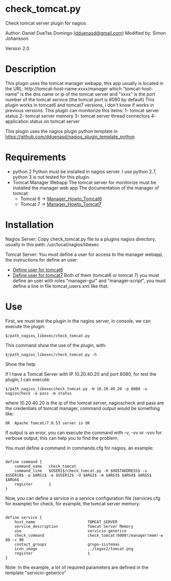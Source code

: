 check_tomcat.py
===============
Check tomcat server plugin for nagios

Author: Daniel Due?as Domingo (dduenasd@gmail.com)
Modified by: Simon Johansson

Version 2.0

Description
===========
This plugin uses the tomcat manager webapp, this app usually is located in the URL:
http://tomcat-host-name:xxxx/manager
which "tomcat-host-name" is the dns name or ip of the tomcat server and "xxxx" is the port number of the tomcat service (the tomcat port is 8080 by default)
This plugin works in tomcat6 and tomcat7 versions, i don't know if works in previous versions.
This plugin can monitorize this items:
1- tomcat server status
2- tomcat server memory
3- tomcat server thread connectors
4- application status on tomcat server

This plugin uses the nagios plugin python template in
https://github.com/dduenasd/nagios_plugin_template_python

 
Requirements
============
- python 2
	Python must be installed in nagios server.
	I use python 2.7, python 3 is not tested for this plugin.
- Tomcat Manager Webapp
	The tomcat server for monitorize must be installed the manager web app
	The documentation of the manager of tomcat:
	- Tomcat 6 -> [Manager_Howto_Tomcat6](http://tomcat.apache.org/tomcat-6.0-doc/manager-howto.html)
	- Tomcat 7 -> [Manager_Howto_Tomcat7](http://tomcat.apache.org/tomcat-7.0-doc/manager-howto.html)


Installation
============
Nagios Server:
Copy check_tomcat.py file to a plugins nagios directory, usually in this path:
/usr/local/nagios/libexec

Tomcat Server:
You must define a user for access to the manager webapp, the instructions for define an user:
- [Define user for tomcat6](http://tomcat.apache.org/tomcat-7.0-doc/manager-howto.html#Configuring_Manager_Application_Access)
- [Define user for tomcat7](http://tomcat.apache.org/tomcat-6.0-doc/manager-howto.html#Configuring_Manager_Application_Access)
	Both of them (tomcat6 or tomcat 7) you must define an user with roles "manager-gui" and "manager-script", you must define a line in file tomcat_users.xml like that:
	<user username="nagioscheck" password="my_password" roles="manager-gui,manager-script"/>

Use
===
First, we must test the plugin in the nagios server, in console, we can execute the plugin:
<pre><code>$/path_nagios_libexec/check_tomcat.py</code></pre>

This command show the use of the plugin, with:
<pre><code>$/path_nagios_libexec/check_tomcat.py -h</code></pre>
Show the help

If I have a Tomcat Server with IP 10.20.40.20 and port 8080, for test the plugin, I can execute:
<pre><code>$/path_nagios_libexeccheck_tomcat.py -H 10.20.40.20 -p 8080 -u nagioscheck -a pass -m status</pre></code>
where 10.20.40.20 is the ip of the tomcat server, nagioscheck and pass are the credentials of tomcat manager, command output would be something like:
<pre><code>OK  Apache Tomcat/7.0.53 server is OK</pre></code>

If output is an error, you can execute the command with -v, -vv or -vvv for verbose output, this can help you to find the problem.

You must define a command in commands.cfg for nagios, an example:
<pre><code>
define command {
	command_name   check_tomcat
	command_line   $USER1$/check_tomcat.py -H $HOSTADDRESS$ -u $USER10$ -p $ARG1$ -a $USER12$ -U $ARG2$ -m $ARG3$ $ARG4$ $ARG5$ $ARG6$
	register       1
}	
</pre></code>

Now, you can define a service in a service configuration file (services.cfg for example) for check, for example, the tomcat server memory:
<pre><code>
define service {
	host_name                      	TOMCAT_SERVER
	service_description            	Tomcat Server Memory
	use                            	servicio-generico
	check_command                  	check_tomcat!8080!/manager!mem!-w 80 -c 90
	contact_groups                 	grupo-sistemas
	icon_image                     	../logos2/tomcat.png
	register                       	1
}	
</pre></code>
Note: In the example, a lot of required parameters are defined in the template "servicio-generico" 
